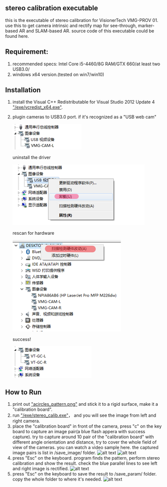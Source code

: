 ## stereo calibration executable

this is the executable of stereo calibration for VisionerTech VMG-PROV 01. use this to get camera intrinsic and rectify map for see-through, marker-based AR and SLAM-based AR. source code of this executable could be found here.

## Requirement:

1.  recommended specs: Intel Core i5-4460/8G RAM/GTX 660/at least two USB3.0/
2.  windows x64 version.(tested on win7/win10)

## Installation

1.  install the Visual C++ Redistributable for Visual Studio 2012 Update 4  ["/exe/vcredist_x64.exe"](https://github.com/flankechen/stereo_calib_executable/blob/master/exe/vcredist_x64.exe).
2.  plugin cameras to USB3.0 port. if it's recognized as a "USB web cam"

     ![alt text](https://github.com/VisionerTech/stereo_calib_executable/blob/master/readme_image/usbwebcam.png "usbwebcam")

    uninstall the driver

    ![alt text](https://github.com/VisionerTech/stereo_calib_executable/blob/master/readme_image/usbwebview2.png "usbwebview2")

    rescan for hardware

    ![alt text](https://github.com/VisionerTech/stereo_calib_executable/blob/master/readme_image/usbwebview3.png "usbwebview3")

    success!

    ![alt text](https://github.com/VisionerTech/stereo_calib_executable/blob/master/readme_image/usbwebview4.png "usbwebview4")
    
## How to Run
1.  print out ["acircles_pattern.png"](https://github.com/flankechen/stereo_calib_executable/blob/master/acircles_pattern.png) and stick it to a rigid surface, make it a "calibration board".
2.  run ["/exe/stereo_calib.exe"](https://github.com/flankechen/stereo_calib_executable/blob/master/exe/stereo_calib.exe)， and you will see the image from left and right camera.
3.  place the "calibration board" in front of the camera, press "c" on the key board to capture an image pair(a blue flash appera with success capture). try to capture around 10 pair of the "calibration board" with different angle orientation and distance, try to cover the whole field of view of the cameras.  you can watch a video sample here. the captured image pairs is list in /save_image/ folder.
![alt text](https://github.com/flankechen/stereo_calib_executable/blob/master/readme_image/calib_snap1.png "snap1")
![alt text](https://github.com/flankechen/stereo_calib_executable/blob/master/readme_image/calib_snap2.png "snap2")
4.  press "Esc" on the keyboard. program finds the pattern, perform stereo calibration and show the result. check the blue parallel lines to see left and right image is rectified.
![alt text](https://github.com/flankechen/stereo_calib_executable/blob/master/readme_image/rectified.png "rectified")
5.  press "Esc" on the keyboard to save the result to /save_param/ folder. copy the whole folder to where it's needed.
![alt text](https://github.com/flankechen/stereo_calib_executable/blob/master/readme_image/saved_files.png "saved_files")
